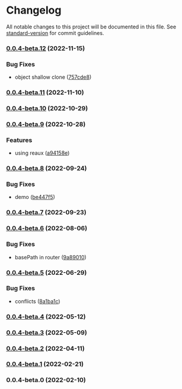 # Changelog

All notable changes to this project will be documented in this file. See [standard-version](https://github.com/conventional-changelog/standard-version) for commit guidelines.

### [0.0.4-beta.12](https://github.com/vocoWone/reaux-next/compare/v0.0.4-beta.11...v0.0.4-beta.12) (2022-11-15)


### Bug Fixes

* object shallow clone ([757cde8](https://github.com/vocoWone/reaux-next/commit/757cde80849a8a65a1a9d5778ee2e6fa547ef361))

### [0.0.4-beta.11](https://github.com/vocoWone/reaux-next/compare/v0.0.4-beta.10...v0.0.4-beta.11) (2022-11-10)

### [0.0.4-beta.10](https://github.com/vocoWone/reaux-next/compare/v0.0.4-beta.9...v0.0.4-beta.10) (2022-10-29)

### [0.0.4-beta.9](https://github.com/vocoWone/reaux-next/compare/v0.0.4-beta.8...v0.0.4-beta.9) (2022-10-28)


### Features

* using reaux ([a94158e](https://github.com/vocoWone/reaux-next/commit/a94158edef694a7ea010449b0dbd23ccd8632a48))

### [0.0.4-beta.8](https://github.com/vocoWone/reaux-next/compare/v0.0.4-beta.7...v0.0.4-beta.8) (2022-09-24)


### Bug Fixes

* demo ([be447f5](https://github.com/vocoWone/reaux-next/commit/be447f5adab1582eb8fd8d40e206837ed1abb126))

### [0.0.4-beta.7](https://github.com/vocoWone/reaux-next/compare/v0.0.4-beta.6...v0.0.4-beta.7) (2022-09-23)

### [0.0.4-beta.6](https://github.com/vocoWone/reaux-next/compare/v0.0.4-beta.5...v0.0.4-beta.6) (2022-08-06)


### Bug Fixes

* basePath in router ([9a89010](https://github.com/vocoWone/reaux-next/commit/9a89010b9270d24881f7a07cbe13a604a6d76efe))

### [0.0.4-beta.5](https://github.com/vocoWone/reaux-next/compare/v0.0.4-beta.0...v0.0.4-beta.5) (2022-06-29)


### Bug Fixes

* conflicts ([8a1ba1c](https://github.com/vocoWone/reaux-next/commit/8a1ba1c21a211e3cbab97fb421122ac2fc3c6cd7))

### [0.0.4-beta.4](https://github.com/vocoWone/reaux-next/compare/v0.0.4-beta.3...v0.0.4-beta.4) (2022-05-12)

### [0.0.4-beta.3](https://github.com/vocoWone/reaux-next/compare/v0.0.4-beta.2...v0.0.4-beta.3) (2022-05-09)

### [0.0.4-beta.2](https://github.com/vocoWone/reaux-next/compare/v0.0.4-beta.1...v0.0.4-beta.2) (2022-04-11)

### [0.0.4-beta.1](https://github.com/vocoWone/reaux-next/compare/v0.0.4-beta.0...v0.0.4-beta.1) (2022-02-21)

### 0.0.4-beta.0 (2022-02-10)
